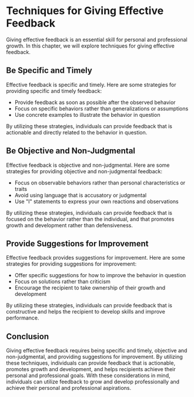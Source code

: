 Techniques for Giving Effective Feedback
==============================================================================================

Giving effective feedback is an essential skill for personal and professional growth. In this chapter, we will explore techniques for giving effective feedback.

Be Specific and Timely
----------------------

Effective feedback is specific and timely. Here are some strategies for providing specific and timely feedback:

* Provide feedback as soon as possible after the observed behavior
* Focus on specific behaviors rather than generalizations or assumptions
* Use concrete examples to illustrate the behavior in question

By utilizing these strategies, individuals can provide feedback that is actionable and directly related to the behavior in question.

Be Objective and Non-Judgmental
-------------------------------

Effective feedback is objective and non-judgmental. Here are some strategies for providing objective and non-judgmental feedback:

* Focus on observable behaviors rather than personal characteristics or traits
* Avoid using language that is accusatory or judgmental
* Use "I" statements to express your own reactions and observations

By utilizing these strategies, individuals can provide feedback that is focused on the behavior rather than the individual, and that promotes growth and development rather than defensiveness.

Provide Suggestions for Improvement
-----------------------------------

Effective feedback provides suggestions for improvement. Here are some strategies for providing suggestions for improvement:

* Offer specific suggestions for how to improve the behavior in question
* Focus on solutions rather than criticism
* Encourage the recipient to take ownership of their growth and development

By utilizing these strategies, individuals can provide feedback that is constructive and helps the recipient to develop skills and improve performance.

Conclusion
----------

Giving effective feedback requires being specific and timely, objective and non-judgmental, and providing suggestions for improvement. By utilizing these techniques, individuals can provide feedback that is actionable, promotes growth and development, and helps recipients achieve their personal and professional goals. With these considerations in mind, individuals can utilize feedback to grow and develop professionally and achieve their personal and professional aspirations.
